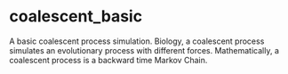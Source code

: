 # coalescent_basic
A basic coalescent process simulation. Biology, a coalescent process simulates an evolutionary process with different forces. Mathematically, a coalescent process is a backward time Markov Chain. 
